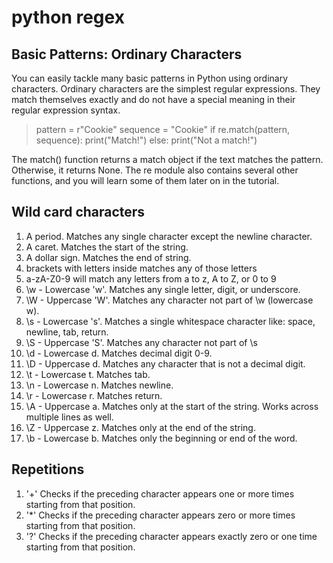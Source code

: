 # python regex

## Basic Patterns: Ordinary Characters

You can easily tackle many basic patterns in Python using ordinary characters. Ordinary characters are the simplest regular expressions. They match themselves exactly and do not have a special meaning in their regular expression syntax.
>pattern = r"Cookie"
    sequence = "Cookie"
    if re.match(pattern, sequence):
        print("Match!")
    else: print("Not a match!")

The match() function returns a match object if the text matches the pattern. Otherwise, it returns None. The re module also contains several other functions, and you will learn some of them later on in the tutorial.

## Wild card characters

1. A period. Matches any single character except the newline character.
2. A caret. Matches the start of the string.
3. A dollar sign. Matches the end of string.
4. brackets with letters inside matches any of those letters
5. a-zA-Z0-9 will match any letters from a to z, A to Z, or 0 to 9
6. \w - Lowercase 'w'. Matches any single letter, digit, or underscore.
7. \W - Uppercase 'W'. Matches any character not part of \w (lowercase w).
8. \s - Lowercase 's'. Matches a single whitespace character like: space, newline, tab, return.
9. \S - Uppercase 'S'. Matches any character not part of \s
10. \d - Lowercase d. Matches decimal digit 0-9.
11. \D - Uppercase d. Matches any character that is not a decimal digit.
12. \t - Lowercase t. Matches tab.
13. \n - Lowercase n. Matches newline.
14. \r - Lowercase r. Matches return.
15. \A - Uppercase a. Matches only at the start of the string. Works across multiple lines as well.
16. \Z - Uppercase z. Matches only at the end of the string.
17. \b - Lowercase b. Matches only the beginning or end of the word.

## Repetitions

1. '+'  Checks if the preceding character appears one or more times starting from that position.
2. '*' Checks if the preceding character appears zero or more times starting from that position.
3. '?' Checks if the preceding character appears exactly zero or one time starting from that position.
